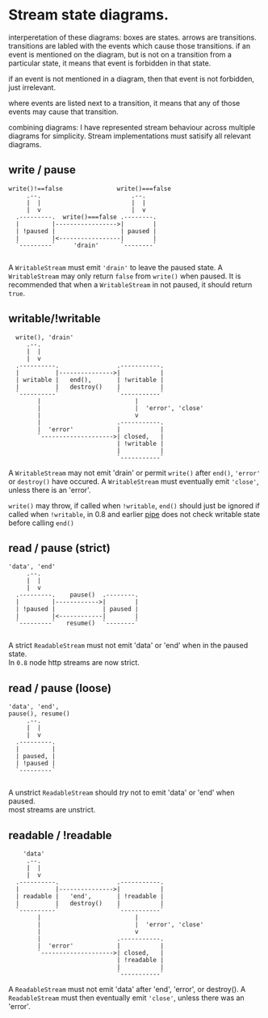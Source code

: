 # Stream state diagrams.

interperetation of these diagrams:
boxes are states. arrows are transitions.
transitions are labled with the events which cause those
transitions. if an event is mentioned on the diagram,
but is not on a transition from a particular state,
it means that event is forbidden in that state. 

if an event is not mentioned in a diagram, then
that event is not forbidden, just irrelevant.

where events are listed next to a transition, it 
means that any of those events may cause that transition.

combining diagrams: I have represented stream behaviour
across multiple diagrams for simplicity. 
Stream implementations must satisify all relevant diagrams.

## write / pause

```
write()!==false               write()===false
     .--.                         .--.
     |  |                         |  |
     |  v                         |  v
  .---------.  write()===false .--------.
  |         |----------------->|        |
  | !paused |                  | paused |
  |         |<-----------------|        |
  `---------`     'drain'      `--------`
               
```
A `WritableStream` must emit `'drain'` to leave the paused state.
A `WritableStream` may only return `false` from `write()` when paused.
It is recommended that when a `WritableStream` in not paused, it should return `true`.

## writable/!writable

```
  write(), 'drain'
     .--.
     |  |
     |  v
  .----------.                .-----------.
  |          |--------------->|           |
  | writable |   end(),       | !writable |
  |          |   destroy()    |           |
  `----------`                `-----------`
        |                          |
        |                          |  'error', 'close'
        |                          v
        |                     .-----------.
        |  'error'            |           |
        `-------------------->| closed,   |
                              | !writable |
                              |           |
                              `-----------`

```


A `WritableStream` may not emit 'drain' or permit `write()` after `end()`, `'error'`
or `destroy()` have occured. 
A `WritableStream` must eventually emit `'close'`, unless there is an 'error'.

`write()` may throw, if called when `!writable`, `end()` should just be ignored
if called when `!writable`, in 0.8 and earlier [pipe](https://github.com/joyent/node/blob/master/lib/stream.js#L66) 
does not check writable state before calling `end()`

## read / pause (strict)

```
'data', 'end'
     .--.
     |  |
     |  v
  .---------.    pause()  .--------.
  |         |------------>|        |
  | !paused |             | paused |
  |         |<------------|        |
  `---------`   resume()  `--------`
  
```

A strict `ReadableStream` must not emit 'data' or 'end' when in the paused state.  
In `0.8` node http streams are now strict.

## read / pause (loose)

```
'data', 'end',
pause(), resume()
     .--.
     |  |
     |  v
  .---------.
  |         |
  | paused, |
  | !paused |
  `---------`
  
```

A unstrict `ReadableStream` should _try_ not to emit 'data' or 'end' when paused.  
most streams are unstrict.

## readable / !readable

```
    'data'
     .--.
     |  |
     |  v
  .----------.                .-----------.
  |          |--------------->|           |
  | readable |   'end',       | !readable |
  |          |   destroy()    |           |
  `----------`                `-----------`
        |                          |
        |                          |  'error', 'close'
        |                          v
        |                     .-----------.
        |  'error'            |           |
        `-------------------->| closed,   |
                              | !readable |
                              |           |
                              `-----------`

```

A `ReadableStream` must not emit 'data' after 'end', 'error', or destroy(). 
A `ReadableStream` must then eventually emit `'close'`, unless there was an 'error'.

